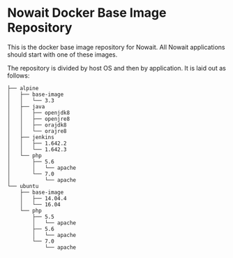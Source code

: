 # Nowait Docker Base Image Repository


This is the docker base image repository for Nowait.  All Nowait
applications should start with one of these images.


The repository is divided by host OS and then by application.
It is laid out as follows:

```
├── alpine
│   ├── base-image
│   │   └── 3.3
│   ├── java
│   │   ├── openjdk8
│   │   ├── openjre8
│   │   ├── orajdk8
│   │   └── orajre8
│   ├── jenkins
│   │   ├── 1.642.2
│   │   └── 1.642.3
│   └── php
│       ├── 5.6
│       │   └── apache
│       └── 7.0
│           └── apache
└── ubuntu
    ├── base-image
    │   ├── 14.04.4
    │   └── 16.04
    └── php
        ├── 5.5
        │   └── apache
        ├── 5.6
        │   └── apache
        └── 7.0
            └── apache
```
